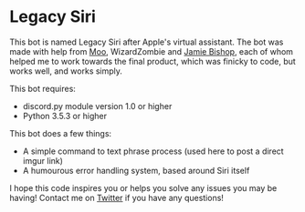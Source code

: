 # Legacy Siri

This bot is named Legacy Siri after Apple's virtual assistant. The bot was made with help from [Moo](https://twitter.com/TwoOneOink), WizardZombie and [Jamie Bishop](https://twitter.com/jamiebishop123), each of whom helped me to work towards the final product, which was finicky to code, but works well, and works simply.

This bot requires: 

- discord.py module version 1.0 or higher
- Python 3.5.3 or higher

This bot does a few things:

- A simple command to text phrase process (used here to post a direct imgur link)
- A humourous error handling system, based around Siri itself

I hope this code inspires you or helps you solve any issues you may be having! Contact me on [Twitter](https://twitter.com/23aaron_) if you have any questions!
